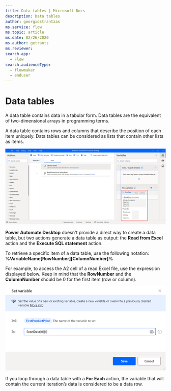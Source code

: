 ```yaml
---
title: Data tables | Microsoft Docs
description: Data tables
author: georgiostrantzas
ms.service: flow
ms.topic: article
ms.date: 02/26/2020
ms.author: getrantz
ms.reviewer:
search.app: 
  - Flow
search.audienceType: 
  - flowmaker
  - enduser
---
```


# Data tables

A data table contains data in a tabular form. Data tables are the equivalent of two-dimensional arrays in programming terms. 

A data table contains rows and columns that describe the position of each item uniquely. Data tables can be considered as lists that contain other lists as items.

![An example of a data table variable.](media\data-tables\data-table-first-item.png)

**Power Automate Desktop** doesn't provide a direct way to create a data table, but two actions generate a data table as output: the **Read from Excel** action and the **Execute SQL statement** action.

To retrieve a specific item of a data table, use the following notation: **%VariableName\[RowNumber\]\[ColumnNumber\]%**

For example, to access the A2 cell of a read Excel file, use the expression displayed below. Keep in mind that the **RowNumber** and the **ColumnNumber** should be 0 for the first item (row or column).

![An epxression to access the first row's second cell of a read Excel file.](media\data-tables\data-table-row-item.png)

If you loop through a data table with a **For Each** action, the variable that will contain the current iteration’s data is considered to be a data row. 
